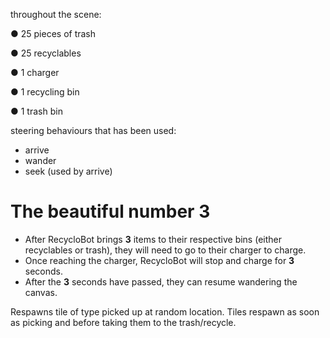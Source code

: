 throughout the scene:

● 25 pieces of trash

● 25 recyclables

● 1 charger

● 1 recycling bin

● 1 trash bin

 steering behaviours that has been used:
 - arrive
 - wander
 - seek (used by arrive)

# The beautiful number 3
- After RecycloBot brings **3** items to their respective bins (either recyclables or trash), they will need to
go to their charger to charge.
- Once reaching the charger, RecycloBot will stop and charge for **3**
seconds.
- After the **3** seconds have passed, they can resume wandering the canvas.

Respawns tile of type picked up at random location. Tiles respawn as soon as picking and before taking them to the trash/recycle.
